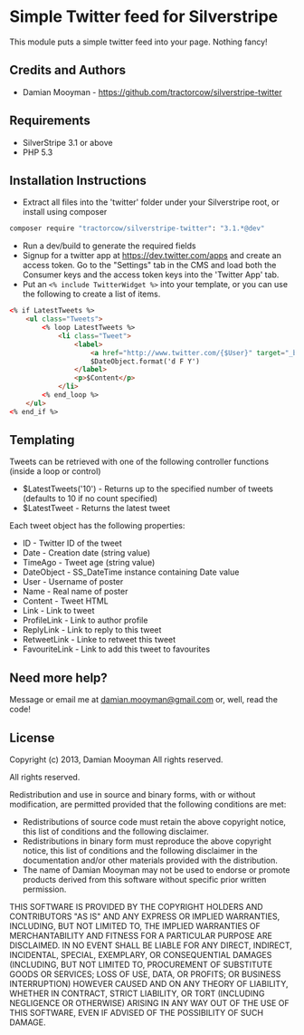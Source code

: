 # Simple Twitter feed for Silverstripe

This module puts a simple twitter feed into your page. Nothing fancy!

## Credits and Authors

 * Damian Mooyman - <https://github.com/tractorcow/silverstripe-twitter>

## Requirements

 * SilverStripe 3.1 or above
 * PHP 5.3

## Installation Instructions

 * Extract all files into the 'twitter' folder under your Silverstripe root, or install using composer

```bash
composer require "tractorcow/silverstripe-twitter": "3.1.*@dev"
```

 * Run a dev/build to generate the required fields
 * Signup for a twitter app at https://dev.twitter.com/apps and create an access token. Go
   to the "Settings" tab in the CMS and load both the Consumer keys and the access token keys
   into the 'Twitter App' tab.
 * Put an `<% include TwitterWidget %>` into your template, or you can use the following to
   create a list of items.

```html
<% if LatestTweets %>
	<ul class="Tweets">
		<% loop LatestTweets %>
			<li class="Tweet">
				<label>
					<a href="http://www.twitter.com/{$User}" target="_blank" class="User">@$User</a>
					$DateObject.format('d F Y')
				</label>
				<p>$Content</p>
			</li>
		<% end_loop %>
	</ul>
<% end_if %>
```

## Templating

Tweets can be retrieved with one of the following controller functions (inside a loop or control)

 * $LatestTweets('10') - Returns up to the specified number of tweets (defaults to 10 if no count specified)
 * $LatestTweet - Returns the latest tweet

Each tweet object has the following properties:

 * ID - Twitter ID of the tweet
 * Date - Creation date (string value)
 * TimeAgo - Tweet age (string value)
 * DateObject - SS_DateTime instance containing Date value
 * User - Username of poster
 * Name - Real name of poster
 * Content - Tweet HTML
 * Link - Link to tweet
 * ProfileLink - Link to author profile
 * ReplyLink - Link to reply to this tweet
 * RetweetLink - Linke to retweet this tweet
 * FavouriteLink - Link to add this tweet to favourites

## Need more help?

Message or email me at damian.mooyman@gmail.com or, well, read the code!

## License

Copyright (c) 2013, Damian Mooyman
All rights reserved.

All rights reserved.

Redistribution and use in source and binary forms, with or without
modification, are permitted provided that the following conditions are met:

 * Redistributions of source code must retain the above copyright
   notice, this list of conditions and the following disclaimer.
 * Redistributions in binary form must reproduce the above copyright
   notice, this list of conditions and the following disclaimer in the
   documentation and/or other materials provided with the distribution.
 * The name of Damian Mooyman may not be used to endorse or promote products
   derived from this software without specific prior written permission.

THIS SOFTWARE IS PROVIDED BY THE COPYRIGHT HOLDERS AND CONTRIBUTORS "AS IS" AND
ANY EXPRESS OR IMPLIED WARRANTIES, INCLUDING, BUT NOT LIMITED TO, THE IMPLIED
WARRANTIES OF MERCHANTABILITY AND FITNESS FOR A PARTICULAR PURPOSE ARE
DISCLAIMED. IN NO EVENT SHALL <COPYRIGHT HOLDER> BE LIABLE FOR ANY
DIRECT, INDIRECT, INCIDENTAL, SPECIAL, EXEMPLARY, OR CONSEQUENTIAL DAMAGES
(INCLUDING, BUT NOT LIMITED TO, PROCUREMENT OF SUBSTITUTE GOODS OR SERVICES;
LOSS OF USE, DATA, OR PROFITS; OR BUSINESS INTERRUPTION) HOWEVER CAUSED AND
ON ANY THEORY OF LIABILITY, WHETHER IN CONTRACT, STRICT LIABILITY, OR TORT
(INCLUDING NEGLIGENCE OR OTHERWISE) ARISING IN ANY WAY OUT OF THE USE OF THIS
SOFTWARE, EVEN IF ADVISED OF THE POSSIBILITY OF SUCH DAMAGE.
